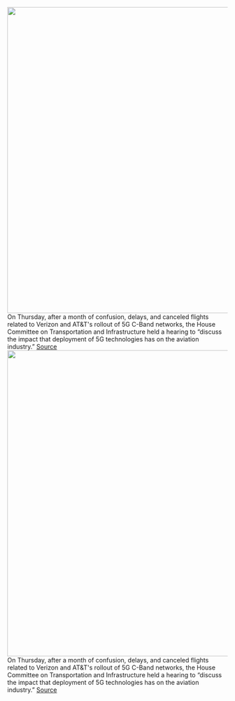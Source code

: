 <img src='https://cdn.vox-cdn.com/thumbor/AGgoJMKBvknrsVYiSzeoW1OuQfw=/0x0:3606x2404/1200x800/filters:focal(838x1332:1414x1908)/cdn.vox-cdn.com/uploads/chorus_image/image/70472484/1298903274.0.jpg' width='700px' /><br/>
On Thursday, after a month of confusion, delays, and canceled flights related to Verizon and AT&T's rollout of 5G C-Band networks, the House Committee on Transportation and Infrastructure held a hearing to “discuss the impact that deployment of 5G technologies has on the aviation industry.”
<a href='https://www.theverge.com/2022/2/4/22917018/5g-c-band-airplanes-house-committee-transportation-infrastructure-faa-fcc'> Source <a/><img src='https://cdn.vox-cdn.com/thumbor/AGgoJMKBvknrsVYiSzeoW1OuQfw=/0x0:3606x2404/1200x800/filters:focal(838x1332:1414x1908)/cdn.vox-cdn.com/uploads/chorus_image/image/70472484/1298903274.0.jpg' width='700px' /><br/>
On Thursday, after a month of confusion, delays, and canceled flights related to Verizon and AT&T's rollout of 5G C-Band networks, the House Committee on Transportation and Infrastructure held a hearing to “discuss the impact that deployment of 5G technologies has on the aviation industry.”
<a href='https://www.theverge.com/2022/2/4/22917018/5g-c-band-airplanes-house-committee-transportation-infrastructure-faa-fcc'> Source <a/>
